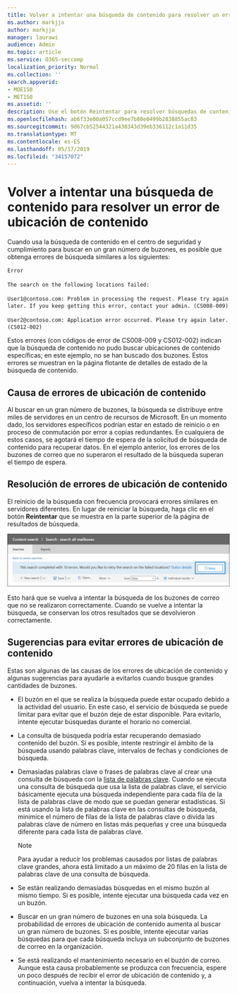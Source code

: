 ```yaml
---
title: Volver a intentar una búsqueda de contenido para resolver un error de ubicación de contenido
ms.author: markjjo
author: markjjo
manager: laurawi
audience: Admin
ms.topic: article
ms.service: O365-seccomp
localization_priority: Normal
ms.collection: ''
search.appverid:
- MOE150
- MET150
ms.assetid: ''
description: Use el botón Reintentar para resolver búsquedas de contenido que tienen errores de ubicación de contenido.
ms.openlocfilehash: ab6f33e00a057ccd9ee7b80e0499b2838855ac83
ms.sourcegitcommit: 9d67cb52544321a430343d39eb336112c1a11d35
ms.translationtype: MT
ms.contentlocale: es-ES
ms.lasthandoff: 05/17/2019
ms.locfileid: "34157072"
---
```

# <a name="retry-a-content-search-to-resolve-a-content-location-error"></a>Volver a intentar una búsqueda de contenido para resolver un error de ubicación de contenido

Cuando usa la búsqueda de contenido en el centro de seguridad y cumplimiento para buscar en un gran número de buzones, es posible que obtenga errores de búsqueda similares a los siguientes:

```
Error

The search on the following locations failed:

User1@contoso.com: Problem in processing the request. Please try again later. If you keep getting this error, contact your admin. (CS008-009)

User2@contoso.com: Application error occurred. Please try again later. (CS012-002)
```

Estos errores (con códigos de error de CS008-009 y CS012-002) indican que la búsqueda de contenido no pudo buscar ubicaciones de contenido específicas; en este ejemplo, no se han buscado dos buzones. Estos errores se muestran en la página flotante de detalles de estado de la búsqueda de contenido.

## <a name="cause-of-content-location-errors"></a>Causa de errores de ubicación de contenido

Al buscar en un gran número de buzones, la búsqueda se distribuye entre miles de servidores en un centro de recursos de Microsoft. En un momento dado, los servidores específicos podrían estar en estado de reinicio o en proceso de conmutación por error a copias redundantes. En cualquiera de estos casos, se agotará el tiempo de espera de la solicitud de búsqueda de contenido para recuperar datos. En el ejemplo anterior, los errores de los buzones de correo que no superaron el resultado de la búsqueda superan el tiempo de espera.

## <a name="resolving-content-location-errors"></a>Resolución de errores de ubicación de contenido

El reinicio de la búsqueda con frecuencia provocará errores similares en servidores diferentes. En lugar de reiniciar la búsqueda, haga clic en el botón **Reintentar** que se muestra en la parte superior de la página de resultados de búsqueda.

![Haga clic en el botón Reintentar para resolver los errores de ubicación de contenido](media/retrycontentsearch3.png)

Esto hará que se vuelva a intentar la búsqueda de los buzones de correo que no se realizaron correctamente. Cuando se vuelve a intentar la búsqueda, se conservan los otros resultados que se devolvieron correctamente.

## <a name="tips-to-avoid-content-location-errors"></a>Sugerencias para evitar errores de ubicación de contenido

Estas son algunas de las causas de los errores de ubicación de contenido y algunas sugerencias para ayudarle a evitarlos cuando busque grandes cantidades de buzones.

- El buzón en el que se realiza la búsqueda puede estar ocupado debido a la actividad del usuario. En este caso, el servicio de búsqueda se puede limitar para evitar que el buzón deje de estar disponible. Para evitarlo, intente ejecutar búsquedas durante el horario no comercial.

- La consulta de búsqueda podría estar recuperando demasiado contenido del buzón. Si es posible, intente restringir el ámbito de la búsqueda usando palabras clave, intervalos de fechas y condiciones de búsqueda.

- Demasiadas palabras clave o frases de palabras clave al crear una consulta de búsqueda con la [lista de palabras clave](view-keyword-statistics-for-content-search.md#get-keyword-statistics-for-content-searches). Cuando se ejecuta una consulta de búsqueda que usa la lista de palabras clave, el servicio básicamente ejecuta una búsqueda independiente para cada fila de la lista de palabras clave de modo que se puedan generar estadísticas. Si está usando la lista de palabras clave en las consultas de búsqueda, minimice el número de filas de la lista de palabras clave o divida las palabras clave de número en listas más pequeñas y cree una búsqueda diferente para cada lista de palabras clave.

  > [!NOTE]
  > Para ayudar a reducir los problemas causados por listas de palabras clave grandes, ahora está limitado a un máximo de 20 filas en la lista de palabras clave de una consulta de búsqueda.

- Se están realizando demasiadas búsquedas en el mismo buzón al mismo tiempo. Si es posible, intente ejecutar una búsqueda cada vez en un buzón.

- Buscar en un gran número de buzones en una sola búsqueda. La probabilidad de errores de ubicación de contenido aumenta al buscar un gran número de buzones. Si es posible, intente ejecutar varias búsquedas para que cada búsqueda incluya un subconjunto de buzones de correo en la organización.

- Se está realizando el mantenimiento necesario en el buzón de correo. Aunque esta causa probablemente se produzca con frecuencia, espere un poco después de recibir el error de ubicación de contenido y, a continuación, vuelva a intentar la búsqueda.
